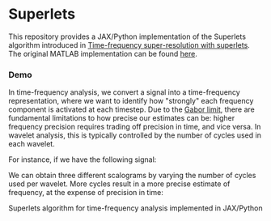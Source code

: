 # Superlets

This repository provides a JAX/Python implementation of the Superlets algorithm introduced in [Time-frequency super-resolution with superlets](https://www.nature.com/articles/s41467-020-20539-9). The original MATLAB implementation can be found [here](https://github.com/TransylvanianInstituteOfNeuroscience/Superlets).

### Demo
In time-frequency analysis, we convert a signal into a time-frequency representation, where we want to identify how "strongly" each frequency component is activated at each timestep. Due to the [Gabor limit](https://en.wikipedia.org/wiki/Uncertainty_principle#Signal_processing), there are fundamental limitations to how precise our estimates can be: higher frequency precision requires trading off precision in time, and vice versa. In wavelet analysis, this is typically controlled by the number of cycles used in each wavelet. 

For instance, if we have the following signal:

We can obtain three different scalograms by varying the number of cycles used per wavelet. More cycles result in a more precise estimate of frequency, at the expense of precision in time:

[]()

Superlets algorithm for time-frequency analysis implemented in JAX/Python

